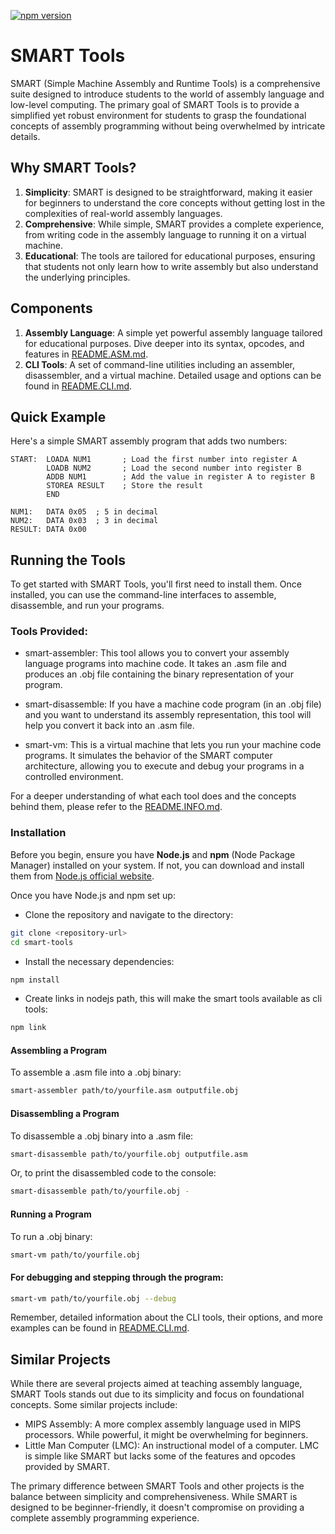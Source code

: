 [![npm version](https://badge.fury.io/js/smart-tools.svg)](https://badge.fury.io/js/smart-tools)

# SMART Tools

SMART (Simple Machine Assembly and Runtime Tools) is a comprehensive suite designed to introduce students to the world of assembly language and low-level computing. The primary goal of SMART Tools is to provide a simplified yet robust environment for students to grasp the foundational concepts of assembly programming without being overwhelmed by intricate details.

## Why SMART Tools?

1. **Simplicity**: SMART is designed to be straightforward, making it easier for beginners to understand the core concepts without getting lost in the complexities of real-world assembly languages.
2. **Comprehensive**: While simple, SMART provides a complete experience, from writing code in the assembly language to running it on a virtual machine.
3. **Educational**: The tools are tailored for educational purposes, ensuring that students not only learn how to write assembly but also understand the underlying principles.

## Components

1. **Assembly Language**: A simple yet powerful assembly language tailored for educational purposes. Dive deeper into its syntax, opcodes, and features in [README.ASM.md](README.ASM.md).
2. **CLI Tools**: A set of command-line utilities including an assembler, disassembler, and a virtual machine. Detailed usage and options can be found in [README.CLI.md](README.CLI.md).

## Quick Example

Here's a simple SMART assembly program that adds two numbers:

```assembly
START:  LOADA NUM1       ; Load the first number into register A
        LOADB NUM2       ; Load the second number into register B
        ADDB NUM1        ; Add the value in register A to register B
        STOREA RESULT    ; Store the result
        END

NUM1:   DATA 0x05  ; 5 in decimal
NUM2:   DATA 0x03  ; 3 in decimal
RESULT: DATA 0x00
```

## Running the Tools

To get started with SMART Tools, you'll first need to install them. Once installed, you can use the command-line interfaces to assemble, disassemble, and run your programs.

### Tools Provided:

  - smart-assembler: This tool allows you to convert your assembly language programs into machine code. It takes an .asm file and produces an .obj file containing the binary representation of your program.

  - smart-disassemble: If you have a machine code program (in an .obj file) and you want to understand its assembly representation, this tool will help you convert it back into an .asm file.

  - smart-vm: This is a virtual machine that lets you run your machine code programs. It simulates the behavior of the SMART computer architecture, allowing you to execute and debug your programs in a controlled environment.

For a deeper understanding of what each tool does and the concepts behind them, please refer to the [README.INFO.md](README.INFO.md).


### Installation

Before you begin, ensure you have **Node.js** and **npm** (Node Package Manager) installed on your system. If not, you can download and install them from [Node.js official website](https://nodejs.org/).

Once you have Node.js and npm set up:

  - Clone the repository and navigate to the directory:

```bash
git clone <repository-url>
cd smart-tools
```

  - Install the necessary dependencies:

```bash
npm install
```

  - Create links in nodejs path, this will make the smart tools available as cli tools:

```bash
npm link
```

#### Assembling a Program

To assemble a .asm file into a .obj binary:

```bash
smart-assembler path/to/yourfile.asm outputfile.obj
```

#### Disassembling a Program

To disassemble a .obj binary into a .asm file:

```bash
smart-disassemble path/to/yourfile.obj outputfile.asm
```

Or, to print the disassembled code to the console:

```bash
smart-disassemble path/to/yourfile.obj -
```

#### Running a Program

To run a .obj binary:

```bash
smart-vm path/to/yourfile.obj
```

#### For debugging and stepping through the program:

```bash
smart-vm path/to/yourfile.obj --debug
```

Remember, detailed information about the CLI tools, their options, and more examples can be found in [README.CLI.md](README.CLI.md).

## Similar Projects

While there are several projects aimed at teaching assembly language, SMART Tools stands out due to its simplicity and focus on foundational concepts. Some similar projects include:

  - MIPS Assembly: A more complex assembly language used in MIPS processors. While powerful, it might be overwhelming for beginners.
  - Little Man Computer (LMC): An instructional model of a computer. LMC is simple like SMART but lacks some of the features and opcodes provided by SMART.

The primary difference between SMART Tools and other projects is the balance between simplicity and comprehensiveness. While SMART is designed to be beginner-friendly, it doesn't compromise on providing a complete assembly programming experience.
